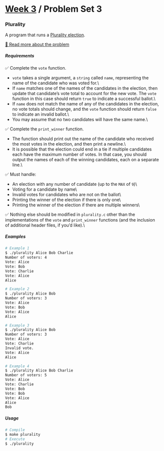 # [Week 3](../../) / Problem Set 3

### Plurality

A program that runs a [Plurality election](https://en.wikipedia.org/wiki/Plurality_voting).

[🔗 Read more about the problem](https://cs50.harvard.edu/x/2021/psets/3/plurality)

##### Requirements

:white_check_mark: Complete the `vote` function.

-   `vote` takes a single argument, a `string` called `name`, representing the name of the candidate who was voted for.\
-   If `name` matches one of the names of the candidates in the election, then update that candidate’s vote total to account for the new vote. The `vote` function in this case should return `true` to indicate a successful ballot.\
-   If `name` does not match the name of any of the candidates in the election, no vote totals should change, and the `vote` function should return `false` to indicate an invalid ballot.\
-   You may assume that no two candidates will have the same name.\

:white_check_mark: Complete the `print_winner` function.

-   The function should print out the name of the candidate who received the most votes in the election, and then print a newline.\
-   It is possible that the election could end in a tie if multiple candidates each have the maximum number of votes. In that case, you should output the names of each of the winning candidates, each on a separate line.\

:white_check_mark: Must handle:

-   An election with any number of candidate (up to the `MAX` of `9`)\
-   Voting for a candidate by name\
-   Invalid votes for candidates who are not on the ballot\
-   Printing the winner of the election if there is only one\
-   Printing the winner of the election if there are multiple winners\

:white_check_mark: Nothing else should be modified in `plurality.c` other than the implementations of the `vote` and `print_winner` functions (and the inclusion of additional header files, if you’d like).\

##### Examples

```bash
# Example 1
$ ./plurality Alice Bob Charlie
Number of voters: 4
Vote: Alice
Vote: Bob
Vote: Charlie
Vote: Alice
Alice

# Example 2
$ ./plurality Alice Bob
Number of voters: 3
Vote: Alice
Vote: Bob
Vote: Alice
Alice

# Example 3
$ ./plurality Alice Bob
Number of voters: 3
Vote: Alice
Vote: Charlie
Invalid vote.
Vote: Alice
Alice

# Example 4
$ ./plurality Alice Bob Charlie
Number of voters: 5
Vote: Alice
Vote: Charlie
Vote: Bob
Vote: Bob
Vote: Alice
Alice
Bob
```

##### Usage

```bash
# Compile
$ make plurality
# Execute
$ ./plurality
```
